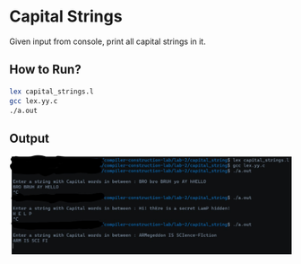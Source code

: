 # Capital Strings
Given input from console, print all capital strings in it.

## How to Run?

```bash
lex capital_strings.l
gcc lex.yy.c
./a.out
```


## Output

![Capital Strings Output](../../images/lab-2/capital_strings_output.jpg)